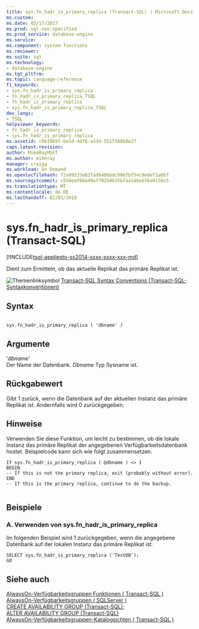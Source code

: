 ```yaml
---
title: sys.fn_hadr_is_primary_replica (Transact-SQL) | Microsoft Docs
ms.custom: 
ms.date: 03/17/2017
ms.prod: sql-non-specified
ms.prod_service: database-engine
ms.service: 
ms.component: system-functions
ms.reviewer: 
ms.suite: sql
ms.technology:
- database-engine
ms.tgt_pltfrm: 
ms.topic: language-reference
f1_keywords:
- sys.fn_hadr_is_primary_replica
- fn_hadr_is_primary_replica_TSQL
- fn_hadr_is_primary_replica
- sys.fn_hadr_is_primary_replica_TSQL
dev_langs:
- TSQL
helpviewer_keywords:
- fn_hadr_is_primary_replica
- sys.fn_hadr_is_primary_replica
ms.assetid: c9b1969f-be1d-4dfb-a33d-551f380b9e27
caps.latest.revision: 
author: MikeRayMSFT
ms.author: mikeray
manager: craigg
ms.workload: On Demand
ms.openlocfilehash: f2a09533a82fad640bbdc9867bf54c9edef1a0b7
ms.sourcegitcommit: c556eaf60a49af7025db35b7aa14beb76a8158c5
ms.translationtype: MT
ms.contentlocale: de-DE
ms.lasthandoff: 02/03/2018
---
```

# <a name="sysfnhadrisprimaryreplica-transact-sql"></a>sys.fn_hadr_is_primary_replica (Transact-SQL)
[!INCLUDE[tsql-appliesto-ss2014-xxxx-xxxx-xxx-md](../../includes/tsql-appliesto-ss2014-xxxx-xxxx-xxx-md.md)]

  Dient zum Ermitteln, ob das aktuelle Replikat das primäre Replikat ist.  
  
 ![Themenlinksymbol](../../database-engine/configure-windows/media/topic-link.gif "Topic link icon") [Transact-SQL Syntax Conventions (Transact-SQL-Syntaxkonventionen)](../../t-sql/language-elements/transact-sql-syntax-conventions-transact-sql.md)  
  
## <a name="syntax"></a>Syntax  
  
```  
  
sys.fn_hadr_is_primary_replica ( 'dbname' )  
```  
  
## <a name="arguments"></a>Argumente  
 '*dbname*'  
 Der Name der Datenbank. *Dbname* Typ Sysname ist.  
  
## <a name="returns"></a>Rückgabewert  
 Gibt 1 zurück, wenn die Datenbank auf der aktuellen Instanz das primäre Replikat ist. Andernfalls wird 0 zurückgegeben.  
  
## <a name="remarks"></a>Hinweise  
 Verwenden Sie diese Funktion, um leicht zu bestimmen, ob die lokale Instanz das primäre Replikat der angegebenen Verfügbarkeitsdatenbank hostet. Beispielcode kann sich wie folgt zusammensetzen.  
  
```  
If sys.fn_hadr_is_primary_replica ( @dbname ) <> 1   
BEGIN  
-- If this is not the primary replica, exit (probably without error).  
END  
-- If this is the primary replica, continue to do the backup.  
  
```  
  
## <a name="examples"></a>Beispiele  
  
### <a name="a-using-sysfnhadrisprimaryreplica"></a>A. Verwenden von sys.fn_hadr_is_primary_replica  
 Im folgenden Beispiel wird 1 zurückgegeben, wenn die angegebene Datenbank auf der lokalen Instanz das primäre Replikat ist.  
  
```  
SELECT sys.fn_hadr_is_primary_replica ('TestDB');  
GO  
```  
  
## <a name="see-also"></a>Siehe auch  
 [AlwaysOn-Verfügbarkeitsgruppen Funktionen &#40; Transact-SQL &#41;](../../relational-databases/system-functions/always-on-availability-groups-functions-transact-sql.md)   
 [AlwaysOn-Verfügbarkeitsgruppen &#40; SQLServer &#41;](../../database-engine/availability-groups/windows/always-on-availability-groups-sql-server.md)   
 [CREATE AVAILABILITY GROUP &#40;Transact-SQL&#41;;](../../t-sql/statements/create-availability-group-transact-sql.md)   
 [ALTER AVAILABILITY GROUP &#40;Transact-SQL&#41;](../../t-sql/statements/alter-availability-group-transact-sql.md)   
 [AlwaysOn-Verfügbarkeitsgruppen-Katalogsichten &#40; Transact-SQL &#41;](../../relational-databases/system-catalog-views/always-on-availability-groups-catalog-views-transact-sql.md)  
  
  
